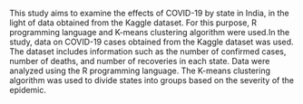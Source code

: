 This study aims to examine the effects of COVID-19 by state in India, in the light of data obtained from the Kaggle dataset. For this purpose, R programming language and K-means clustering algorithm were used.In the study, data on COVID-19 cases obtained from the Kaggle dataset was used. The dataset includes information such as the number of confirmed cases, number of deaths, and number of recoveries in each state. Data were analyzed using the R programming language. The K-means clustering algorithm was used to divide states into groups based on the severity of the epidemic.
